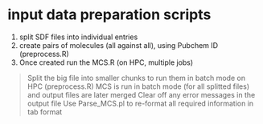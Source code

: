# input data preparation scripts

1. split SDF files into individual entries
2. create pairs of molecules (all against all), using Pubchem ID (preprocess.R)
3. Once created run the MCS.R (on HPC, multiple jobs)

  > Split the big file into smaller chunks to run them in batch mode on HPC (preprocess.R) 
  > MCS is run in batch mode (for all splitted files) and output files are later merged
  > Clear off any error messages in the output file
  > Use Parse_MCS.pl to re-format all required information in tab format
  > 

